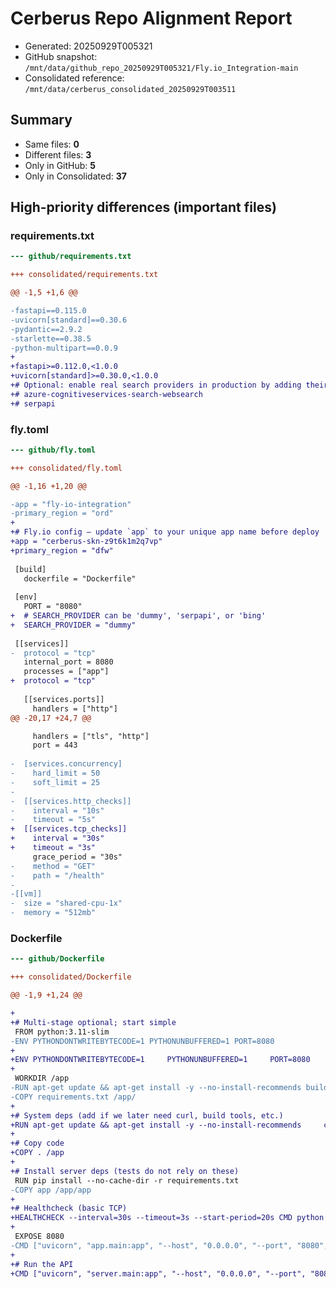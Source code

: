 # Cerberus Repo Alignment Report
- Generated: 20250929T005321
- GitHub snapshot: `/mnt/data/github_repo_20250929T005321/Fly.io_Integration-main`
- Consolidated reference: `/mnt/data/cerberus_consolidated_20250929T003511`

## Summary
- Same files: **0**
- Different files: **3**
- Only in GitHub: **5**
- Only in Consolidated: **37**

## High-priority differences (important files)

### requirements.txt

```diff
--- github/requirements.txt

+++ consolidated/requirements.txt

@@ -1,5 +1,6 @@

-fastapi==0.115.0
-uvicorn[standard]==0.30.6
-pydantic==2.9.2
-starlette==0.38.5
-python-multipart==0.0.9
+
+fastapi>=0.112.0,<1.0.0
+uvicorn[standard]>=0.30.0,<1.0.0
+# Optional: enable real search providers in production by adding their SDKs here
+# azure-cognitiveservices-search-websearch
+# serpapi
```

### fly.toml

```diff
--- github/fly.toml

+++ consolidated/fly.toml

@@ -1,16 +1,20 @@

-app = "fly-io-integration"
-primary_region = "ord"
+
+# Fly.io config — update `app` to your unique app name before deploy
+app = "cerberus-skn-z9t6k1m2q7vp"
+primary_region = "dfw"
 
 [build]
   dockerfile = "Dockerfile"
 
 [env]
   PORT = "8080"
+  # SEARCH_PROVIDER can be 'dummy', 'serpapi', or 'bing'
+  SEARCH_PROVIDER = "dummy"
 
 [[services]]
-  protocol = "tcp"
   internal_port = 8080
   processes = ["app"]
+  protocol = "tcp"
 
   [[services.ports]]
     handlers = ["http"]
@@ -20,17 +24,7 @@

     handlers = ["tls", "http"]
     port = 443
 
-  [services.concurrency]
-    hard_limit = 50
-    soft_limit = 25
-
-  [[services.http_checks]]
-    interval = "10s"
-    timeout = "5s"
+  [[services.tcp_checks]]
+    interval = "30s"
+    timeout = "3s"
     grace_period = "30s"
-    method = "GET"
-    path = "/health"
-
-[[vm]]
-  size = "shared-cpu-1x"
-  memory = "512mb"
```

### Dockerfile

```diff
--- github/Dockerfile

+++ consolidated/Dockerfile

@@ -1,9 +1,24 @@

+
+# Multi-stage optional; start simple
 FROM python:3.11-slim
-ENV PYTHONDONTWRITEBYTECODE=1 PYTHONUNBUFFERED=1 PORT=8080
+
+ENV PYTHONDONTWRITEBYTECODE=1     PYTHONUNBUFFERED=1     PORT=8080     SEARCH_PROVIDER=dummy
+
 WORKDIR /app
-RUN apt-get update && apt-get install -y --no-install-recommends build-essential ca-certificates && rm -rf /var/lib/apt/lists/*
-COPY requirements.txt /app/
+
+# System deps (add if we later need curl, build tools, etc.)
+RUN apt-get update && apt-get install -y --no-install-recommends     ca-certificates     && rm -rf /var/lib/apt/lists/*
+
+# Copy code
+COPY . /app
+
+# Install server deps (tests do not rely on these)
 RUN pip install --no-cache-dir -r requirements.txt
-COPY app /app/app
+
+# Healthcheck (basic TCP)
+HEALTHCHECK --interval=30s --timeout=3s --start-period=20s CMD python -c "import socket,os; s=socket.socket(); s.settimeout(2); s.connect(('127.0.0.1', int(os.getenv('PORT','8080')))); print('OK')"
+
 EXPOSE 8080
-CMD ["uvicorn", "app.main:app", "--host", "0.0.0.0", "--port", "8080", "--log-level", "info"]
+
+# Run the API
+CMD ["uvicorn", "server.main:app", "--host", "0.0.0.0", "--port", "8080"]
```